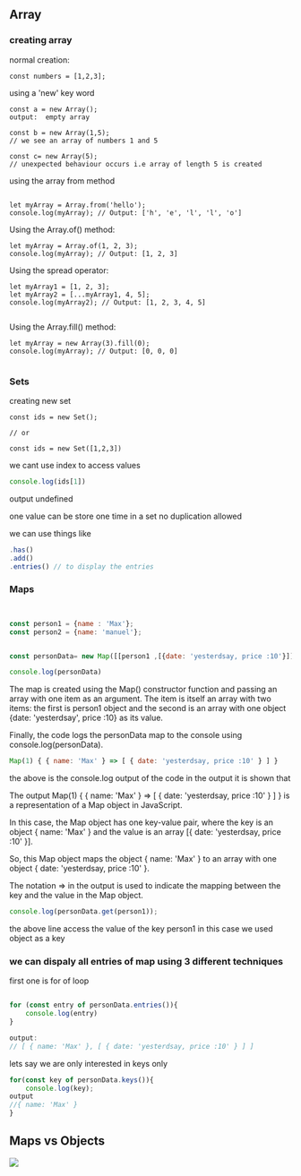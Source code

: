 ## Array

### creating array

normal creation:
```JS
const numbers = [1,2,3];
```


using a 'new' key word

```JS
const a = new Array();
output:  empty array

const b = new Array(1,5);
// we see an array of numbers 1 and 5

const c= new Array(5);
// unexpected behaviour occurs i.e array of length 5 is created
```

using the array from method
```

let myArray = Array.from('hello');
console.log(myArray); // Output: ['h', 'e', 'l', 'l', 'o']
```

Using the Array.of() method:
```JS
let myArray = Array.of(1, 2, 3);
console.log(myArray); // Output: [1, 2, 3]

```

Using the spread operator:
```Js
let myArray1 = [1, 2, 3];
let myArray2 = [...myArray1, 4, 5];
console.log(myArray2); // Output: [1, 2, 3, 4, 5]


```

Using the Array.fill() method:

```JS
let myArray = new Array(3).fill(0);
console.log(myArray); // Output: [0, 0, 0]


```

### Sets


creating new set
```JS
const ids = new Set();

// or 

const ids = new Set([1,2,3])
```
we cant use index to access values


```js
console.log(ids[1])
```
output undefined

one value can be store one time in a set
no duplication allowed

we can use things like 

```js
.has()
.add()
.entries() // to display the entries
```

### Maps

```js


const person1 = {name : 'Max'};
const person2 = {name: 'manuel'};


const personData= new Map([[person1 ,[{date: 'yesterdsay, price :10'}]]])

console.log(personData)
```


The map is created using the Map() constructor function and passing an array with one item as an argument. The item is itself an array with two items: the first is person1 object and the second is an array with one object {date: 'yesterdsay', price :10} as its value.

Finally, the code logs the personData map to the console using console.log(personData).

```js
Map(1) { { name: 'Max' } => [ { date: 'yesterdsay, price :10' } ] }
```
the above is the console.log output of the code
in the output it is shown that

The output Map(1) { { name: 'Max' } => [ { date: 'yesterdsay, price :10' } ] } is a representation of a Map object in JavaScript.

In this case, the Map object has one key-value pair, where the key is an object { name: 'Max' } and the value is an array [{ date: 'yesterdsay, price :10' }].

So, this Map object maps the object { name: 'Max' } to an array with one object { date: 'yesterdsay, price :10' }.

The notation => in the output is used to indicate the mapping between the key and the value in the Map object.


```js
console.log(personData.get(person1));
```
the above line access the value of the key person1 in this case we used object as a key


### we can dispaly all entries of map using 3 different techniques

first one is for of loop
```js

for (const entry of personData.entries()){
    console.log(entry)
}

output:
// [ { name: 'Max' }, [ { date: 'yesterdsay, price :10' } ] ]

```

lets say we are only interested in keys only
```js
for(const key of personData.keys()){
    console.log(key);
output
//{ name: 'Max' }
}
```

## Maps vs Objects

<img src="/assets/mapsabjectssets.png">

